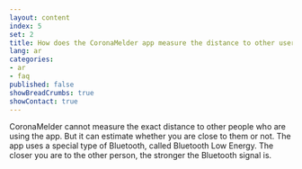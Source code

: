 ```yaml
---
layout: content
index: 5
set: 2
title: How does the CoronaMelder app measure the distance to other users of the app?
lang: ar
categories:
- ar
- faq
published: false
showBreadCrumbs: true
showContact: true
---
```


CoronaMelder cannot measure the exact distance to other people who are using the app. But it can estimate whether you are close to them or not.
The app uses a special type of Bluetooth, called Bluetooth Low Energy. The closer you are to the other person, the stronger the Bluetooth signal is.

